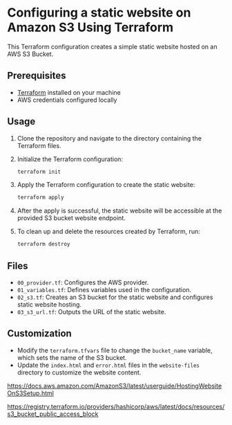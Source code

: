 # Configuring a static website on Amazon S3 Using Terraform

This Terraform configuration creates a simple static website hosted on an AWS S3 Bucket.

## Prerequisites

- [Terraform](https://www.terraform.io/downloads.html) installed on your machine
- AWS credentials configured locally

## Usage

1. Clone the repository and navigate to the directory containing the Terraform files.

2. Initialize the Terraform configuration:

    ```bash
    terraform init
    ```

3. Apply the Terraform configuration to create the static website:

    ```bash
    terraform apply
    ```

4. After the apply is successful, the static website will be accessible at the provided S3 bucket website endpoint.

5. To clean up and delete the resources created by Terraform, run:

    ```bash
    terraform destroy
    ```

## Files

- `00_provider.tf`: Configures the AWS provider.
- `01_variables.tf`: Defines variables used in the configuration.
- `02_s3.tf`: Creates an S3 bucket for the static website and configures static website hosting.
- `03_s3_url.tf`: Outputs the URL of the static website.

## Customization

- Modify the `terraform.tfvars` file to change the `bucket_name` variable, which sets the name of the S3 bucket.
- Update the `index.html` and `error.html` files in the `website-files` directory to customize the website content.









https://docs.aws.amazon.com/AmazonS3/latest/userguide/HostingWebsiteOnS3Setup.html



https://registry.terraform.io/providers/hashicorp/aws/latest/docs/resources/s3_bucket_public_access_block